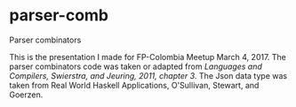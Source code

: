 # parser-comb
Parser combinators

This is the presentation I made for FP-Colombia Meetup March 4, 2017.
The parser combinators code was taken or adapted from _Languages and
   Compilers, Swierstra, and Jeuring, 2011, chapter 3_. The Json data
   type was taken from Real World Haskell Applications, O'Sullivan,
   Stewart, and Goerzen.
